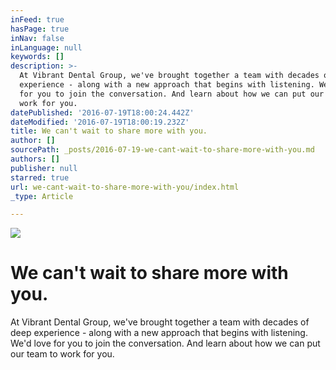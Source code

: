```yaml
---
inFeed: true
hasPage: true
inNav: false
inLanguage: null
keywords: []
description: >-
  At Vibrant Dental Group, we've brought together a team with decades of deep
  experience - along with a new approach that begins with listening. We'd love
  for you to join the conversation. And learn about how we can put our team to
  work for you. 
datePublished: '2016-07-19T18:00:24.442Z'
dateModified: '2016-07-19T18:00:19.232Z'
title: We can't wait to share more with you.
author: []
sourcePath: _posts/2016-07-19-we-cant-wait-to-share-more-with-you.md
authors: []
publisher: null
starred: true
url: we-cant-wait-to-share-more-with-you/index.html
_type: Article

---
```

![](https://the-grid-user-content.s3-us-west-2.amazonaws.com/617abba1-638f-4365-bed1-71c41ed1e6d2.jpg)

# We can't wait to share more with you.

At Vibrant Dental Group, we've brought together a team with decades of deep experience - along with a new approach that begins with listening. We'd love for you to join the conversation. And learn about how we can put our team to work for you.